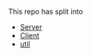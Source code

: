This repo has split into
- [Server](https://github.com/laserphile/js-telecortex-2-server)
- [Client](https://github.com/laserphile/js-telecortex-2-client)
- [util](https://github.com/laserphile/js-telecortex-2-util)
